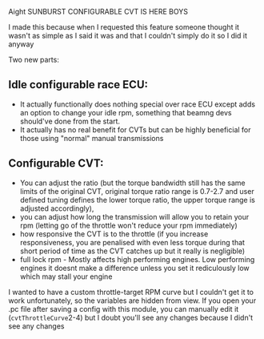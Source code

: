 Aight SUNBURST CONFIGURABLE CVT IS HERE BOYS

I made this because when I requested this feature someone thought it wasn't as simple as I said it was and that I couldn't simply do it so I did it anyway

Two new parts:
## Idle configurable race ECU:
* It actually functionally does nothing special over race ECU except adds an option to change your idle rpm, something that beamng devs should've done from the start.
* It actually has no real benefit for CVTs but can be highly beneficial for those using "normal" manual transmissions

## Configurable CVT:
* You can adjust the ratio (but the torque bandwidth still has the same limits of the original CVT, original torque ratio range is 0.7-2.7 and user defined tuning defines the lower torque ratio, the upper torque range is adjusted accordingly),
* you can adjust how long the transmission will allow you to retain your rpm (letting go of the throttle won't reduce your rpm immediately)
* how responsive the CVT is to the throttle (if you increase responsiveness, you are penalised with even less torque during that short period of time as the CVT catches up but it really is negligible)
* full lock rpm - Mostly affects high performing engines. Low performing engines it doesnt make a difference unless you set it rediculously low which may stall your engine

I wanted to have a custom throttle-target RPM curve but I couldn't get it to work unfortunately, so the variables are hidden from view. If you open your .pc file after saving a config with this module, you can manually edit it (`cvtThrottleCurve`2-4) but I doubt you'll see any changes because I didn't see any changes
